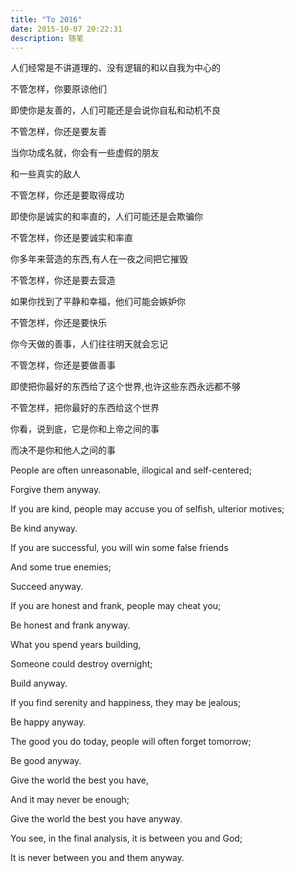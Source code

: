 ```yaml
---
title: "To 2016"
date: 2015-10-07 20:22:31
description: 随笔
---
```


人们经常是不讲道理的、没有逻辑的和以自我为中心的

不管怎样，你要原谅他们

即使你是友善的，人们可能还是会说你自私和动机不良

不管怎样，你还是要友善

当你功成名就，你会有一些虚假的朋友

和一些真实的敌人

不管怎样，你还是要取得成功

即使你是诚实的和率直的，人们可能还是会欺骗你

不管怎样，你还是要诚实和率直

你多年来营造的东西,有人在一夜之间把它摧毁

不管怎样，你还是要去营造

如果你找到了平静和幸福，他们可能会嫉妒你

不管怎样，你还是要快乐

你今天做的善事，人们往往明天就会忘记

不管怎样，你还是要做善事

即使把你最好的东西给了这个世界,也许这些东西永远都不够

不管怎样，把你最好的东西给这个世界

你看，说到底，它是你和上帝之间的事

而决不是你和他人之间的事

People are often unreasonable, illogical and self-centered;

Forgive them anyway.

If you are kind, people may accuse you of selfish, ulterior motives;

Be kind anyway.

If you are successful, you will win some false friends

And some true enemies;

Succeed anyway.

If you are honest and frank, people may cheat you;

Be honest and frank anyway.

What you spend years building,

Someone could destroy overnight;

Build anyway.

If you find serenity and happiness, they may be jealous;

Be happy anyway.

The good you do today, people will often forget tomorrow;

Be good anyway.

Give the world the best you have,

And it may never be enough;

Give the world the best you have anyway.

You see, in the final analysis, it is between you and God;

It is never between you and them anyway.
